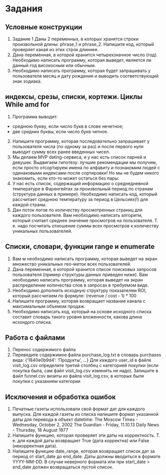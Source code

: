 # Задания

## Условные конструкции 
1. Задание 1
Даны 2 переменных, в которых хранятся строки произвольной длины: phrase_1 и phrase_2.
Напишите код, который проверяет какая из этих строк длиннее.
2. Дана переменная, в которой хранится четырехзначное число (год). Необходимо написать программу, которая выведет, является ли данный год високосным или обычным.
3. Необходимо написать программу, которая будет запрашивать у пользователя месяц и дату рождения и выводить соответствующий знак зодиака.

## индексы, срезы, списки, кортежи. Циклы While amd for
1. Программа выводит: 
- среднюю букву, если число букв в слове нечетное;
- две средних буквы, если число букв четное.
2. Напишите программу, которая последовательно запрашивает у пользователя числа (по одному за раз) и после первого нуля выводит сумму всех ранее введенных чисел.
3. Мы делаем MVP dating-сервиса, и у нас есть список парней и девушек.
Выдвигаем гипотезу: лучшие рекомендации мы получим, если просто отсортируем имена по алфавиту и познакомим людей с одинаковыми индексами после сортировки! Но мы не будем никого знакомить, если кто-то может остаться без пары:
4. У нас есть список, содержащий информацию о среднедневной температуре в Фаренгейтах за произвольный период по странам (структура данных в примере). Необходимо написать код, который рассчитает среднюю температуру за период в Цельсиях(!) для каждой страны.
5. Дан поток логов по количеству просмотренных страниц для каждого пользователя. Вам необходимо написать алгоритм, который считает среднее значение просмотров на пользователя. Т. е. надо посчитать отношение суммы всех просмотров к количеству уникальных пользователей.

## Списки, словари, функции range и enumerate
1. Вам  м необходимо написать программу, которая выведет на экран множество уникальных гео-меток всех пользователей.
2. Дана переменная, в которой хранится список поисковых запросов пользователя (пример структуры данных приведен ниже). Вам необходимо написать программу, которая выведет на экран распределение количества слов в запросах в требуемом виде.
3. Необходимо дополнить исходную структуру показателем ROI, который рассчитаем по формуле: (revenue / cost - 1) * 100
4. Напишите программу, которая возвращает название канала с максимальным объемом продаж.
5. Необходимо написать код, который на основе исходного списка составит словарь такого уровня вложенности, какова длина исхондого списка.

## Работа с файлами
1. Перенос содержимого файла
2. Переведите содержимое файла purchase_log.txt в словарь purchases вида: {‘1840e0b9d4’: ‘Продукты’, …}
Для каждого user_id в файле visit_log.csv определите третий столбец с категорией покупки (если покупка была, сам файл visit_log.csv изменять не надо). Запишите в файл funnel.csv визиты из файла visit_log.csv, 
в которых были покупки с указанием категории

## Исключения и обработка ошибок
1. Печатные газеты использовали свой формат дат для каждого выпуска. Для каждой газеты из списка напишите формат указанной даты для перевода в объект datetime:
The Moscow Times - Wednesday, October 2, 2002
The Guardian - Friday, 11.10.13
Daily News - Thursday, 18 August 1977
2. Напишите функцию, которая проверяет эти даты на корректность. Т. е. для каждой 
даты возвращает True (дата корректна) или False (некорректная дата).
3.  Напишите функцию date_range, которая возвращает список дат за период от start_date до end_date. Даты должны вводиться в формате YYYY-MM-DD. В случае неверного формата или при start_date > end_date должен возвращаться пустой список.
